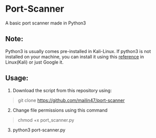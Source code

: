 # Port-Scanner

A basic port scanner made in Python3

## Note: 
Python3 is usually comes pre-installed in Kali-Linux.
If python3 is not installed on your machine, you can install it using this [reference](https://linuxnightly.com/install-python-kali-linux/) in Linux(Kali) or just Google it.

## Usage:
1. Download the script from this repository using:
>   git clone https://github.com/mailin47/port-scanner
2. Change file permissions using this command 
> chmod +x port_scanner.py
3. python3 port-scanner.py <ip>
